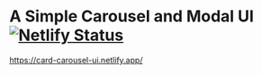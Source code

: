 # A Simple Carousel and Modal UI [![Netlify Status](https://api.netlify.com/api/v1/badges/ed5ed4fe-bcd4-4a8b-b533-d3df9fe09b41/deploy-status)](https://app.netlify.com/sites/card-carousel-ui/deploys) 

https://card-carousel-ui.netlify.app/
